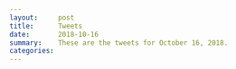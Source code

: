 ```yaml
---
layout:     post
title:      Tweets
date:       2018-10-16
summary:    These are the tweets for October 16, 2018.
categories:
---
```



